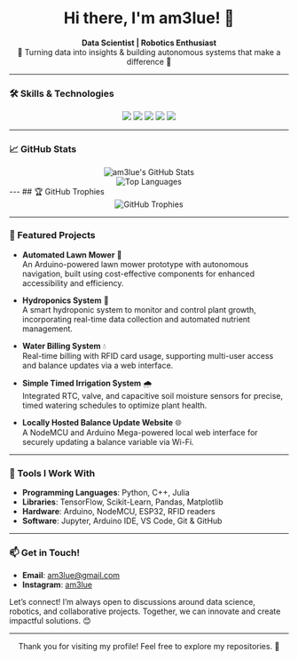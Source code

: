 <h1 align="center">Hi there, I'm am3lue! 👋</h1>
<p align="center">
  <b>Data Scientist | Robotics Enthusiast</b><br>
  🚀 Turning data into insights & building autonomous systems that make a difference 🚀
</p>

---

### 🛠️ Skills & Technologies
<div align="center">
  <img src="https://img.shields.io/badge/-Data%20Science-blue?style=for-the-badge" />
  <img src="https://img.shields.io/badge/-Robotics-orange?style=for-the-badge" />
  <img src="https://img.shields.io/badge/-Julia-blue?style=for-the-badge" />
  <img src="https://img.shields.io/badge/-Arduino-red?style=for-the-badge" />
  <img src="https://img.shields.io/badge/-ESP32-0A0?style=for-the-badge" />
</div>

---

### 📈 GitHub Stats
<div align="center">
  <img src="https://github-readme-stats.vercel.app/api?username=am3lue&show_icons=true&theme=algolia&locale=en" alt="am3lue's GitHub Stats" />
  <br>
  <img src="https://github-readme-stats.vercel.app/api/top-langs/?username=am3lue&layout=compact&theme=algolia" alt="Top Languages" />
</div>
---
## 🏆 GitHub Trophies
<div align="center">
  <img src="https://github-profile-trophy.vercel.app/?username=am3lue&theme=radical&no-frame=true&column=4" alt="GitHub Trophies" />
</div>

---

### 🚀 Featured Projects

- **Automated Lawn Mower** 🌱  
   An Arduino-powered lawn mower prototype with autonomous navigation, built using cost-effective components for enhanced accessibility and efficiency.

- **Hydroponics System** 🌿  
   A smart hydroponic system to monitor and control plant growth, incorporating real-time data collection and automated nutrient management.

- **Water Billing System** 💧  
   Real-time billing with RFID card usage, supporting multi-user access and balance updates via a web interface.

- **Simple Timed Irrigation System** 🌧️  
   Integrated RTC, valve, and capacitive soil moisture sensors for precise, timed watering schedules to optimize plant health.

- **Locally Hosted Balance Update Website** 🌐  
   A NodeMCU and Arduino Mega-powered local web interface for securely updating a balance variable via Wi-Fi.

---

### 🔧 Tools I Work With
- **Programming Languages**: Python, C++, Julia
- **Libraries**: TensorFlow, Scikit-Learn, Pandas, Matplotlib
- **Hardware**: Arduino, NodeMCU, ESP32, RFID readers
- **Software**: Jupyter, Arduino IDE, VS Code, Git & GitHub

---

### 📫 Get in Touch!
- **Email**: [am3lue@gmail.com](mailto:am3lue@gmail.com)
- **Instagram**: [am3lue](#)

Let’s connect! I’m always open to discussions around data science, robotics, and collaborative projects. Together, we can innovate and create impactful solutions. 😊

---

<p align="center">Thank you for visiting my profile! Feel free to explore my repositories. 👀</p>
